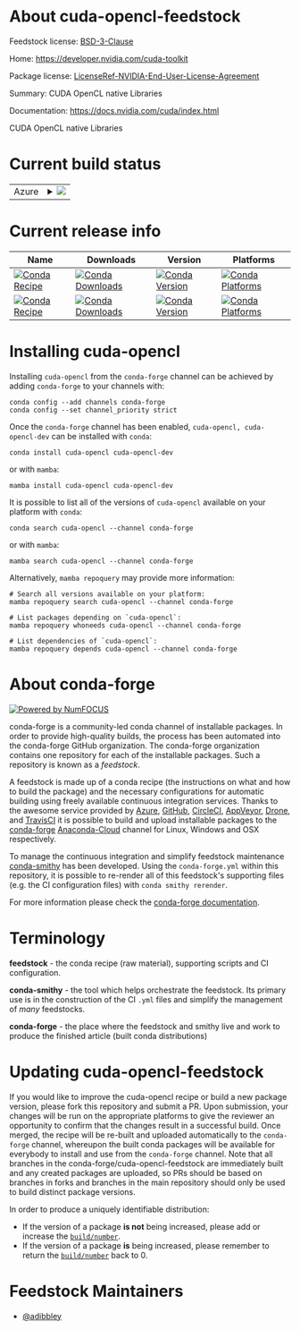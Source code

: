 About cuda-opencl-feedstock
===========================

Feedstock license: [BSD-3-Clause](https://github.com/conda-forge/cuda-opencl-feedstock/blob/main/LICENSE.txt)

Home: https://developer.nvidia.com/cuda-toolkit

Package license: [LicenseRef-NVIDIA-End-User-License-Agreement](https://docs.nvidia.com/cuda/eula/index.html)

Summary: CUDA OpenCL native Libraries

Documentation: https://docs.nvidia.com/cuda/index.html

CUDA OpenCL native Libraries


Current build status
====================


<table>
    
  <tr>
    <td>Azure</td>
    <td>
      <details>
        <summary>
          <a href="https://dev.azure.com/conda-forge/feedstock-builds/_build/latest?definitionId=19570&branchName=main">
            <img src="https://dev.azure.com/conda-forge/feedstock-builds/_apis/build/status/cuda-opencl-feedstock?branchName=main">
          </a>
        </summary>
        <table>
          <thead><tr><th>Variant</th><th>Status</th></tr></thead>
          <tbody><tr>
              <td>linux_64</td>
              <td>
                <a href="https://dev.azure.com/conda-forge/feedstock-builds/_build/latest?definitionId=19570&branchName=main">
                  <img src="https://dev.azure.com/conda-forge/feedstock-builds/_apis/build/status/cuda-opencl-feedstock?branchName=main&jobName=linux&configuration=linux%20linux_64_" alt="variant">
                </a>
              </td>
            </tr><tr>
              <td>win_64</td>
              <td>
                <a href="https://dev.azure.com/conda-forge/feedstock-builds/_build/latest?definitionId=19570&branchName=main">
                  <img src="https://dev.azure.com/conda-forge/feedstock-builds/_apis/build/status/cuda-opencl-feedstock?branchName=main&jobName=win&configuration=win%20win_64_" alt="variant">
                </a>
              </td>
            </tr>
          </tbody>
        </table>
      </details>
    </td>
  </tr>
</table>

Current release info
====================

| Name | Downloads | Version | Platforms |
| --- | --- | --- | --- |
| [![Conda Recipe](https://img.shields.io/badge/recipe-cuda--opencl-green.svg)](https://anaconda.org/conda-forge/cuda-opencl) | [![Conda Downloads](https://img.shields.io/conda/dn/conda-forge/cuda-opencl.svg)](https://anaconda.org/conda-forge/cuda-opencl) | [![Conda Version](https://img.shields.io/conda/vn/conda-forge/cuda-opencl.svg)](https://anaconda.org/conda-forge/cuda-opencl) | [![Conda Platforms](https://img.shields.io/conda/pn/conda-forge/cuda-opencl.svg)](https://anaconda.org/conda-forge/cuda-opencl) |
| [![Conda Recipe](https://img.shields.io/badge/recipe-cuda--opencl--dev-green.svg)](https://anaconda.org/conda-forge/cuda-opencl-dev) | [![Conda Downloads](https://img.shields.io/conda/dn/conda-forge/cuda-opencl-dev.svg)](https://anaconda.org/conda-forge/cuda-opencl-dev) | [![Conda Version](https://img.shields.io/conda/vn/conda-forge/cuda-opencl-dev.svg)](https://anaconda.org/conda-forge/cuda-opencl-dev) | [![Conda Platforms](https://img.shields.io/conda/pn/conda-forge/cuda-opencl-dev.svg)](https://anaconda.org/conda-forge/cuda-opencl-dev) |

Installing cuda-opencl
======================

Installing `cuda-opencl` from the `conda-forge` channel can be achieved by adding `conda-forge` to your channels with:

```
conda config --add channels conda-forge
conda config --set channel_priority strict
```

Once the `conda-forge` channel has been enabled, `cuda-opencl, cuda-opencl-dev` can be installed with `conda`:

```
conda install cuda-opencl cuda-opencl-dev
```

or with `mamba`:

```
mamba install cuda-opencl cuda-opencl-dev
```

It is possible to list all of the versions of `cuda-opencl` available on your platform with `conda`:

```
conda search cuda-opencl --channel conda-forge
```

or with `mamba`:

```
mamba search cuda-opencl --channel conda-forge
```

Alternatively, `mamba repoquery` may provide more information:

```
# Search all versions available on your platform:
mamba repoquery search cuda-opencl --channel conda-forge

# List packages depending on `cuda-opencl`:
mamba repoquery whoneeds cuda-opencl --channel conda-forge

# List dependencies of `cuda-opencl`:
mamba repoquery depends cuda-opencl --channel conda-forge
```


About conda-forge
=================

[![Powered by
NumFOCUS](https://img.shields.io/badge/powered%20by-NumFOCUS-orange.svg?style=flat&colorA=E1523D&colorB=007D8A)](https://numfocus.org)

conda-forge is a community-led conda channel of installable packages.
In order to provide high-quality builds, the process has been automated into the
conda-forge GitHub organization. The conda-forge organization contains one repository
for each of the installable packages. Such a repository is known as a *feedstock*.

A feedstock is made up of a conda recipe (the instructions on what and how to build
the package) and the necessary configurations for automatic building using freely
available continuous integration services. Thanks to the awesome service provided by
[Azure](https://azure.microsoft.com/en-us/services/devops/), [GitHub](https://github.com/),
[CircleCI](https://circleci.com/), [AppVeyor](https://www.appveyor.com/),
[Drone](https://cloud.drone.io/welcome), and [TravisCI](https://travis-ci.com/)
it is possible to build and upload installable packages to the
[conda-forge](https://anaconda.org/conda-forge) [Anaconda-Cloud](https://anaconda.org/)
channel for Linux, Windows and OSX respectively.

To manage the continuous integration and simplify feedstock maintenance
[conda-smithy](https://github.com/conda-forge/conda-smithy) has been developed.
Using the ``conda-forge.yml`` within this repository, it is possible to re-render all of
this feedstock's supporting files (e.g. the CI configuration files) with ``conda smithy rerender``.

For more information please check the [conda-forge documentation](https://conda-forge.org/docs/).

Terminology
===========

**feedstock** - the conda recipe (raw material), supporting scripts and CI configuration.

**conda-smithy** - the tool which helps orchestrate the feedstock.
                   Its primary use is in the construction of the CI ``.yml`` files
                   and simplify the management of *many* feedstocks.

**conda-forge** - the place where the feedstock and smithy live and work to
                  produce the finished article (built conda distributions)


Updating cuda-opencl-feedstock
==============================

If you would like to improve the cuda-opencl recipe or build a new
package version, please fork this repository and submit a PR. Upon submission,
your changes will be run on the appropriate platforms to give the reviewer an
opportunity to confirm that the changes result in a successful build. Once
merged, the recipe will be re-built and uploaded automatically to the
`conda-forge` channel, whereupon the built conda packages will be available for
everybody to install and use from the `conda-forge` channel.
Note that all branches in the conda-forge/cuda-opencl-feedstock are
immediately built and any created packages are uploaded, so PRs should be based
on branches in forks and branches in the main repository should only be used to
build distinct package versions.

In order to produce a uniquely identifiable distribution:
 * If the version of a package **is not** being increased, please add or increase
   the [``build/number``](https://docs.conda.io/projects/conda-build/en/latest/resources/define-metadata.html#build-number-and-string).
 * If the version of a package **is** being increased, please remember to return
   the [``build/number``](https://docs.conda.io/projects/conda-build/en/latest/resources/define-metadata.html#build-number-and-string)
   back to 0.

Feedstock Maintainers
=====================

* [@adibbley](https://github.com/adibbley/)

